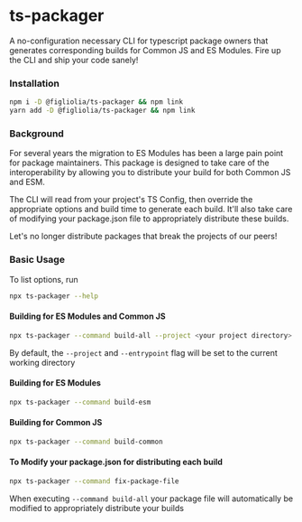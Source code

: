 # ts-packager
A no-configuration necessary CLI for typescript package owners that generates corresponding builds for Common JS and ES Modules. Fire up the CLI and ship your code sanely!

### Installation
```bash
npm i -D @figliolia/ts-packager && npm link
yarn add -D @figliolia/ts-packager && npm link
```

### Background
For several years the migration to ES Modules has been a large pain point for package maintainers. This package is designed to take care of the interoperability by allowing you to distribute your build for both Common JS and ESM. 

The CLI will read from your project's TS Config, then override the appropriate options and build time to generate each build. It'll also take care of modifying your package.json file to appropriately distribute these builds.

Let's no longer distribute packages that break the projects of our peers!

### Basic Usage
To list options, run
```bash
npx ts-packager --help
```
#### Building for ES Modules and Common JS

```bash
npx ts-packager --command build-all --project <your project directory> -entrypoint <your includes directory>
```
By default, the `--project` and `--entrypoint` flag will be set to the current working directory

#### Building for ES Modules

```bash
npx ts-packager --command build-esm
```

#### Building for Common JS

```bash
npx ts-packager --command build-common
```

#### To Modify your package.json for distributing each build

```bash
npx ts-packager --command fix-package-file
```
When executing `--command build-all` your package file will automatically be modified to appropriately distribute your builds

